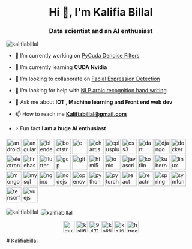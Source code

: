 <h1 align="center">Hi 👋, I'm Kalifia Billal</h1>
<h3 align="center">Data scientist and an AI enthusiast</h3>

<p align="left"> <img src="https://komarev.com/ghpvc/?username=kalifiabillal" alt="kalifiabillal" /> </p>

- 🔭 I’m currently working on [PyCuda Denoise Filters](https://github.com/KalifiaBillal/PyCuda_Denoise_Filters)

- 🌱 I’m currently learning **CUDA Nvidia**

- 👯 I’m looking to collaborate on [Facial Expression Detection](https://github.com/KalifiaBillal/Facial-Expression-Detection)

- 🤝 I’m looking for help with [NLP arbic recognition hand writing](https://github.com/KalifiaBillal/NLP-arbic-recognition-hand-writing)

- 💬 Ask me about **IOT , Machine learning and Front end web dev**

- 📫 How to reach me **Kalifiabillal@gmail.com**

- ⚡ Fun fact **I am a huge AI enthusiast**

<p align="left"><img src="https://devicons.github.io/devicon/devicon.git/icons/android/android-original-wordmark.svg" alt="android" width="40" height="40"/> <img src="https://devicons.github.io/devicon/devicon.git/icons/angularjs/angularjs-original.svg" alt="angularjs" width="40" height="40"/> <img src="https://download.blender.org/branding/community/blender_community_badge_white.svg" alt="blender" width="40" height="40"/> <img src="https://devicons.github.io/devicon/devicon.git/icons/bootstrap/bootstrap-plain.svg" alt="bootstrap" width="40" height="40"/> <img src="https://devicons.github.io/devicon/devicon.git/icons/c/c-original.svg" alt="c" width="40" height="40"/> <img src="https://www.chartjs.org/media/logo-title.svg" alt="chartjs" width="40" height="40"/> <img src="https://devicons.github.io/devicon/devicon.git/icons/cplusplus/cplusplus-original.svg" alt="cplusplus" width="40" height="40"/> <img src="https://devicons.github.io/devicon/devicon.git/icons/css3/css3-original-wordmark.svg" alt="css3" width="40" height="40"/> <img src="https://www.vectorlogo.zone/logos/dartlang/dartlang-icon.svg" alt="dart" width="40" height="40"/> <img src="https://devicons.github.io/devicon/devicon.git/icons/django/django-original.svg" alt="django" width="40" height="40"/> <img src="https://devicons.github.io/devicon/devicon.git/icons/docker/docker-original-wordmark.svg" alt="docker" width="40" height="40"/> <img src="https://devicons.github.io/devicon/devicon.git/icons/electron/electron-original.svg" alt="electron" width="40" height="40"/> <img src="https://www.vectorlogo.zone/logos/firebase/firebase-icon.svg" alt="firebase" width="40" height="40"/> <img src="https://www.vectorlogo.zone/logos/flutterio/flutterio-icon.svg" alt="flutter" width="40" height="40"/> <img src="https://www.vectorlogo.zone/logos/google_cloud/google_cloud-icon.svg" alt="gcp" width="40" height="40"/> <img src="https://www.vectorlogo.zone/logos/git-scm/git-scm-icon.svg" alt="git" width="40" height="40"/> <img src="https://devicons.github.io/devicon/devicon.git/icons/html5/html5-original-wordmark.svg" alt="html5" width="40" height="40"/> <img src="https://upload.wikimedia.org/wikipedia/commons/d/d1/Ionic_Logo.svg" alt="ionic" width="40" height="40"/> <img src="https://devicons.github.io/devicon/devicon.git/icons/javascript/javascript-original.svg" alt="javascript" width="40" height="40"/> <img src="https://www.vectorlogo.zone/logos/kotlinlang/kotlinlang-icon.svg" alt="kotlin" width="40" height="40"/> <img src="https://www.vectorlogo.zone/logos/kubernetes/kubernetes-icon.svg" alt="kubernetes" width="40" height="40"/> <img src="https://devicons.github.io/devicon/devicon.git/icons/linux/linux-original.svg" alt="linux" width="40" height="40"/> <img src="https://devicons.github.io/devicon/devicon.git/icons/mongodb/mongodb-original-wordmark.svg" alt="mongodb" width="40" height="40"/> <img src="https://devicons.github.io/devicon/devicon.git/icons/mysql/mysql-original-wordmark.svg" alt="mysql" width="40" height="40"/> <img src="https://devicons.github.io/devicon/devicon.git/icons/nginx/nginx-original.svg" alt="nginx" width="40" height="40"/> <img src="https://devicons.github.io/devicon/devicon.git/icons/nodejs/nodejs-original-wordmark.svg" alt="nodejs" width="40" height="40"/> <img src="https://www.vectorlogo.zone/logos/opencv/opencv-icon.svg" alt="opencv" width="40" height="40"/> <img src="https://devicons.github.io/devicon/devicon.git/icons/python/python-original.svg" alt="python" width="40" height="40"/> <img src="https://www.vectorlogo.zone/logos/pytorch/pytorch-icon.svg" alt="pytorch" width="40" height="40"/> <img src="https://devicons.github.io/devicon/devicon.git/icons/react/react-original-wordmark.svg" alt="react" width="40" height="40"/> <img src="https://reactnative.dev/img/header_logo.svg" alt="reactnative" width="40" height="40"/> <img src="https://www.vectorlogo.zone/logos/springio/springio-icon.svg" alt="spring" width="40" height="40"/> <img src="https://symfony.com/logos/symfony_black_03.svg" alt="symfony" width="40" height="40"/> <img src="https://www.vectorlogo.zone/logos/tensorflow/tensorflow-icon.svg" alt="tensorflow" width="40" height="40"/> <img src="https://devicons.github.io/devicon/devicon.git/icons/vuejs/vuejs-original-wordmark.svg" alt="vuejs" width="40" height="40"/></p>

<p><img align="left" src="https://github-readme-stats.vercel.app/api/top-langs/?username=kalifiabillal&layout=compact&hide=html" alt="kalifiabillal" /></p>

<p>&nbsp;<img align="center" src="https://github-readme-stats.vercel.app/api?username=kalifiabillal&show_icons=true" alt="kalifiabillal" /></p>

<p align="center">
<a href="https://twitter.com/mujtahidd" target="blank"><img align="center" src="https://cdn.jsdelivr.net/npm/simple-icons@3.0.1/icons/twitter.svg" alt="mujtahidd" height="30" width="30" /></a>
<a href="https://linkedin.com/in/kalifiabillal" target="blank"><img align="center" src="https://cdn.jsdelivr.net/npm/simple-icons@3.0.1/icons/linkedin.svg" alt="kalifiabillal" height="30" width="30" /></a>
<a href="https://stackoverflow.com/users/9471290/kalifia-billal" target="blank"><img align="center" src="https://cdn.jsdelivr.net/npm/simple-icons@3.0.1/icons/stackoverflow.svg" alt="9471290/kalifia-billal" height="30" width="30" /></a>
<a href="https://kaggle.com/kalifiabillal" target="blank"><img align="center" src="https://cdn.jsdelivr.net/npm/simple-icons@3.0.1/icons/kaggle.svg" alt="kalifiabillal" height="30" width="30" /></a>
<a href="https://fb.com/kalifiabillal" target="blank"><img align="center" src="https://cdn.jsdelivr.net/npm/simple-icons@3.0.1/icons/facebook.svg" alt="kalifiabillal" height="30" width="30" /></a>
<a href="https://www.youtube.com/c/https://www.youtube.com/channel/uce89yajjeaif0fhtfugqj-a" target="blank"><img align="center" src="https://cdn.jsdelivr.net/npm/simple-icons@3.0.1/icons/youtube.svg" alt="https://www.youtube.com/channel/uce89yajjeaif0fhtfugqj-a" height="30" width="30" /></a>
</p># Kalifiabillal
